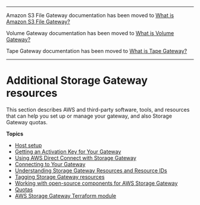 --------

Amazon S3 File Gateway documentation has been moved to [What is Amazon S3 File Gateway?](https://docs.aws.amazon.com/filegateway/latest/files3/WhatIsStorageGateway.html)

Volume Gateway documentation has been moved to [What is Volume Gateway?](https://docs.aws.amazon.com/storagegateway/latest/vgw/WhatIsStorageGateway.html)

Tape Gateway documentation has been moved to [What is Tape Gateway?](https://docs.aws.amazon.com/storagegateway/latest/tgw/WhatIsStorageGateway.html)

--------

# Additional Storage Gateway resources<a name="Resources"></a>

This section describes AWS and third\-party software, tools, and resources that can help you set up or manage your gateway, and also Storage Gateway quotas\.

**Topics**
+ [Host setup](resource-vm-setup.md)
+ [Getting an Activation Key for Your Gateway](get-activation-key.md)
+ [Using AWS Direct Connect with Storage Gateway](using-dx.md)
+ [Connecting to Your Gateway](getting-ip-address.md)
+ [Understanding Storage Gateway Resources and Resource IDs](storage-gateway-resource-id.md)
+ [Tagging Storage Gateway resources](tagging-resources-common.md)
+ [Working with open\-source components for AWS Storage Gateway](AboutAWSStorageGatewaySoftware.md)
+ [Quotas](fgw-quotas.md)
+ [AWS Storage Gateway Terraform module](sgw-terraform.md)